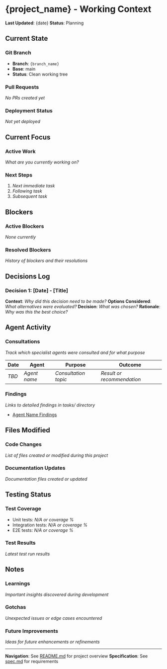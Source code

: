# {project_name} - Working Context

**Last Updated**: {date}
**Status**: Planning

## Current State

### Git Branch
- **Branch**: `{branch_name}`
- **Base**: main
- **Status**: Clean working tree

### Pull Requests
_No PRs created yet_

### Deployment Status
_Not yet deployed_

## Current Focus

### Active Work
_What are you currently working on?_

### Next Steps
1. _Next immediate task_
2. _Following task_
3. _Subsequent task_

## Blockers

### Active Blockers
_None currently_

### Resolved Blockers
_History of blockers and their resolutions_

## Decisions Log

### Decision 1: [Date] - [Title]
**Context**: _Why did this decision need to be made?_
**Options Considered**: _What alternatives were evaluated?_
**Decision**: _What was chosen?_
**Rationale**: _Why was this the best choice?_

## Agent Activity

### Consultations
_Track which specialist agents were consulted and for what purpose_

| Date | Agent | Purpose | Outcome |
|------|-------|---------|---------|
| _TBD_ | _Agent name_ | _Consultation topic_ | _Result or recommendation_ |

### Findings
_Links to detailed findings in tasks/ directory_
- [Agent Name Findings](./tasks/agent-name-findings.md)

## Files Modified

### Code Changes
_List of files created or modified during this project_

### Documentation Updates
_Documentation files created or updated_

## Testing Status

### Test Coverage
- Unit tests: _N/A or coverage %_
- Integration tests: _N/A or coverage %_
- E2E tests: _N/A or coverage %_

### Test Results
_Latest test run results_

## Notes

### Learnings
_Important insights discovered during development_

### Gotchas
_Unexpected issues or edge cases encountered_

### Future Improvements
_Ideas for future enhancements or refinements_

---

**Navigation**: See [README.md](./README.md) for project overview
**Specification**: See [spec.md](./spec.md) for requirements

